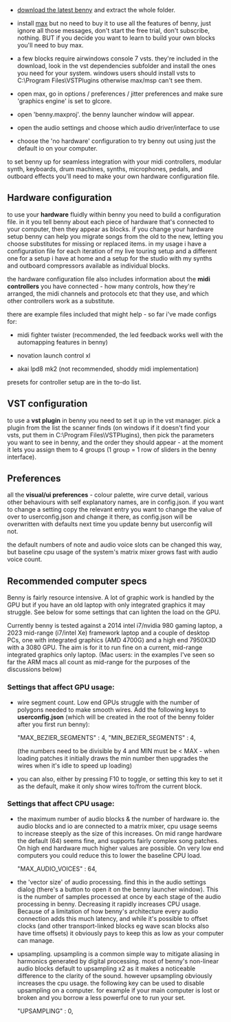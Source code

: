 - [download the latest benny](https://github.com/jamesholdenmusic/benny/archive/refs/heads/main.zip) and extract the whole folder. 

- install [max](http://www.cycling74.com) but no need to buy it to use all the features of benny, just ignore all those messages, don't start the free trial, don't subscribe, nothing. BUT if you decide you want to learn to build your own blocks you'll need to buy max.

- a few blocks require airwindows console 7 vsts. they're included in the download, look in the vst dependencies subfolder and install the ones you need for your system. windows users should install vsts to C:\Program Files\VSTPlugins otherwise max/msp can't see them.

- open max, go in options / preferences / jitter preferences and make sure 'graphics engine' is set to glcore.

- open 'benny.maxproj'. the benny launcher window will appear.

- open the audio settings and choose which audio driver/interface to use

- choose the 'no hardware' configuration to try benny out using just the default io on your computer. 

to set benny up for seamless integration with your midi controllers, modular synth, keyboards, drum machines, synths, microphones, pedals, and outboard effects you'll need to make your own hardware configuration file.


## Hardware configuration

to use your **hardware** fluidly within benny you need to build a configuration file. in it you tell benny about each piece of hardware that's connected to your computer, then they appear as blocks. if you change your hardware setup benny can help you migrate songs from the old to the new, letting you choose substitutes for missing or replaced items. in my usage i have a configuration file for each iteration of my live touring setup and a different one for a setup i have at home and a setup for the studio with my synths and outboard compressors available as individual blocks.

the hardware configuration file also includes information about the **midi controllers** you have connected - how many controls, how they're arranged, the midi channels and protocols etc that they use, and which other controllers work as a substitute.

there are example files included that might help - so far i've made configs for:

- midi fighter twister (recommended, the led feedback works well with the automapping features in benny)

- novation launch control xl

- akai lpd8 mk2 (not recommended, shoddy midi implementation)

presets for controller setup are in the to-do list.


## VST configuration

to use a **vst plugin** in benny you need to set it up in the vst manager. pick a plugin from the list the scanner finds (on windows if it doesn't find your vsts, put them in C:\Program Files\VSTPlugins), then pick the parameters you want to see in benny, and the order they should appear - at the moment it lets you assign them to 4 groups (1 group = 1 row of sliders in the benny interface).

## Preferences

all the **visual/ui preferences** - colour palette, wire curve detail, various other behaviours with self explanatory names, are in config.json. if you want to change a setting copy the relevant entry you want to change the value of over to userconfig.json and change it there, as config.json will be overwritten with defaults next time you update benny but userconfig will not.

the default numbers of note and audio voice slots can be changed this way, but baseline cpu usage of the system's matrix mixer grows fast with audio voice count.

## Recommended computer specs

Benny is fairly resource intensive. A lot of graphic work is handled by the GPU but if you have an old laptop with only integrated graphics it may struggle. See below for some settings that can lighten the load on the GPU.

Currently benny is tested against a 2014 intel i7/nvidia 980 gaming laptop, a 2023 mid-range (i7/intel Xe) framework laptop and a couple of desktop PCs, one with integrated graphics (AMD 4700G) and a high end 7950X3D with a 3080 GPU. The aim is for it to run fine on a current, mid-range integrated graphics only laptop. (Mac users: in the examples I've seen so far the ARM macs all count as mid-range for the purposes of the discussions below)

### Settings that affect GPU usage:

- wire segment count. Low end GPUs struggle with the number of polygons needed to make smooth wires. Add the following keys to **userconfig.json** (which will be created in the root of the benny folder after you first run benny):

    "MAX_BEZIER_SEGMENTS" : 4,
    "MIN_BEZIER_SEGMENTS" : 4,

    (the numbers need to be divisible by 4 and MIN must be < MAX - when loading patches it initially draws the min number then upgrades the wires when it's idle to speed up loading)

- you can also, either by pressing F10 to toggle, or setting this key to set it as the default, make it only show wires to/from the current block.

### Settings that affect CPU usage:

- the maximum number of audio blocks & the number of hardware io. the audio blocks and io are connected to a matrix mixer, cpu usage seems to increase steeply as the size of this increases. On mid range hardware the default (64) seems fine, and supports fairly complex song patches. On high end hardware much higher values are possible. On very low end computers you could reduce this to lower the baseline CPU load.

    "MAX_AUDIO_VOICES" : 64,

- the 'vector size' of audio processing. find this in the audio settings dialog (there's a button to open it on the benny launcher window). This is the number of samples processed at once by each stage of the audio processing in benny. Decreasing it rapidly increases CPU usage. Because of a limitation of how benny's architecture every audio connection adds this much latency, and while it's possible to offset clocks (and other transport-linked blocks eg wave scan blocks also have time offsets) it obviously pays to keep this as low as your computer can manage.

- upsampling. upsampling is a common simple way to mitigate aliasing in harmonics generated by digital processing. most of benny's non-linear audio blocks default to upsampling x2 as it makes a noticeable difference to the clarity of the sound. however upsampling obviously increases the cpu usage. the following key can be used to disable upsampling on a computer. for example if your main computer is lost or broken and you borrow a less powerful one to run your set.

    "UPSAMPLING" : 0,